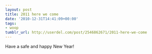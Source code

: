 ```yaml
---
layout: post
title: 2011 here we come
date: '2010-12-31T14:41:09+00:00'
tags:
- woop
tumblr_url: http://userdel.com/post/2546862671/2011-here-we-come
---
```

Have a safe and happy New Year!
